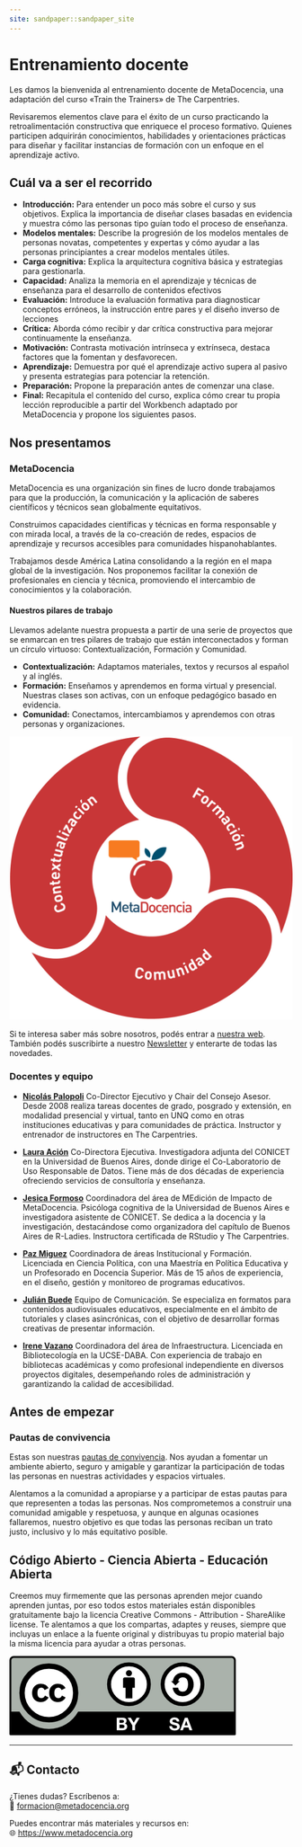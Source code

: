 ```yaml
---
site: sandpaper::sandpaper_site
---
```


# Entrenamiento docente

Les damos la bienvenida al entrenamiento docente de MetaDocencia, una adaptación del curso «Train the Trainers» de The Carpentries.

Revisaremos elementos clave para el éxito de un curso practicando la retroalimentación constructiva que enriquece el proceso formativo. Quienes participen adquirirán conocimientos, habilidades y orientaciones prácticas para diseñar y facilitar instancias de formación con un enfoque en el aprendizaje activo. 

## Cuál va a ser el recorrido

- **Introducción:** Para entender un poco más sobre el curso y sus objetivos. Explica la importancia de diseñar clases basadas en evidencia y muestra cómo las personas tipo guían todo el proceso de enseñanza. 
- **Modelos mentales:** Describe la progresión de los modelos mentales de personas novatas, competentes y expertas y cómo ayudar a las personas principiantes a crear modelos mentales útiles.
- **Carga cognitiva:** Explica la arquitectura cognitiva básica y estrategias para gestionarla. 
- **Capacidad:** Analiza la memoria en el aprendizaje y técnicas de enseñanza para el desarrollo de contenidos efectivos
- **Evaluación:** Introduce la evaluación formativa para diagnosticar conceptos erróneos, la instrucción entre pares y el diseño inverso de lecciones
- **Crítica:** Aborda cómo recibir y dar crítica constructiva para mejorar continuamente la enseñanza. 
- **Motivación:** Contrasta motivación intrínseca y extrínseca, destaca factores que la fomentan y desfavorecen.
- **Aprendizaje:** Demuestra por qué el aprendizaje activo supera al pasivo y presenta estrategias para potenciar la retención. 
- **Preparación:** Propone la preparación antes de comenzar una clase.
- **Final:** Recapitula el contenido del curso, explica cómo crear tu propia lección reproducible a partir del Workbench adaptado por MetaDocencia y propone los siguientes pasos.

## Nos presentamos

### MetaDocencia

MetaDocencia es una organización sin fines de lucro donde trabajamos para que la producción, la comunicación y la aplicación de saberes científicos y técnicos sean globalmente equitativos.

Construimos capacidades científicas y técnicas en forma responsable y con mirada local, a través de la co-creación de redes, espacios de aprendizaje y recursos accesibles para comunidades hispanohablantes.

Trabajamos desde América Latina consolidando a la región en el mapa global de la investigación. Nos proponemos facilitar la conexión de profesionales en ciencia y técnica, promoviendo el intercambio de conocimientos y la colaboración. 

#### Nuestros pilares de trabajo

Llevamos adelante nuestra propuesta a partir de una serie de proyectos que se enmarcan en tres pilares de trabajo que están interconectados y forman un círculo virtuoso: Contextualización, Formación y Comunidad.

- **Contextualización:** Adaptamos materiales, textos y recursos al español y al inglés.
- **Formación:** Enseñamos y aprendemos en forma virtual y presencial. Nuestras clases son activas, con un enfoque pedagógico basado en evidencia.
- **Comunidad:** Conectamos, intercambiamos y aprendemos con otras personas y organizaciones.

![esquema circular que presenta los tres pilares de MetaDocencia: Contextualización, Formación y Comunidad.](fig/pilares_ES.jpg)

Si te interesa saber más sobre nosotros, podés entrar a [nuestra web](https://www.metadocencia.org). También podés suscribirte a nuestro [Newsletter](https://www.metadocencia.org/suscripcion/) y enterarte de todas las novedades.

### Docentes y equipo

- **[Nicolás Palopoli](https://www.metadocencia.org/authors/npalopoli/)** Co-Director Ejecutivo y Chair del Consejo Asesor. Desde 2008 realiza tareas docentes de grado, posgrado y extensión, en modalidad presencial y virtual, tanto en UNQ como en otras instituciones educativas y para comunidades de práctica. Instructor y entrenador de instructores en The Carpentries.

- **[Laura Ación](https://www.metadocencia.org/authors/lacion/)** Co-Directora Ejecutiva. Investigadora adjunta del CONICET en la Universidad de Buenos Aires, donde dirige el Co-Laboratorio de Uso Responsable de Datos. Tiene más de dos décadas de experiencia ofreciendo servicios de consultoría y enseñanza. 
  
- **[Jesica Formoso](https://www.metadocencia.org/authors/jformoso/)** Coordinadora del área de MEdición de Impacto de MetaDocencia. Psicóloga cognitiva de la Universidad de Buenos Aires e investigadora asistente de CONICET. Se dedica a la docencia y la investigación, destacándose como organizadora del capítulo de Buenos Aires de R-Ladies. Instructora certificada de RStudio y The Carpentries.
  
- **[Paz Miguez](https://www.metadocencia.org/authors/pazmiguez/)** Coordinadora de áreas Institucional y Formación. Licenciada en Ciencia Política, con una Maestría en Política Educativa y un Profesorado en Docencia Superior. Más de 15 años de experiencia, en el diseño, gestión y monitoreo de programas educativos.
  
- **[Julián Buede](https://www.metadocencia.org/authors/jbuede/)** Equipo de Comunicación. Se especializa en formatos para contenidos audiovisuales educativos, especialmente en el ámbito de tutoriales y clases asincrónicas, con el objetivo de desarrollar formas creativas de presentar información.
  
- **[Irene Vazano](https://www.metadocencia.org/authors/irenevazano/)** Coordinadora del área de Infraestructura. Licenciada en Bibliotecología en la UCSE-DABA. Con experiencia de trabajo en bibliotecas académicas y como profesional independiente en diversos proyectos digitales, desempeñando roles de administración y garantizando la calidad de accesibilidad.


## Antes de empezar

### Pautas de convivencia

Estas son nuestras [pautas de convivencia](https://doi.org/10.5281/zenodo.12534195). Nos ayudan a fomentar un ambiente abierto, seguro y amigable y garantizar la participación de todas las personas en nuestras actividades y espacios virtuales.

Alentamos a la comunidad a apropiarse y a participar de estas pautas para que representen a todas las personas. Nos comprometemos a construir una
comunidad amigable y respetuosa, y aunque en algunas ocasiones fallaremos, nuestro objetivo es que todas las personas reciban un trato justo, inclusivo y lo más equitativo posible. 

## Código Abierto - Ciencia Abierta - Educación Abierta

Creemos muy firmemente que las personas aprenden mejor cuando aprenden juntas, por eso todos estos materiales están disponibles gratuitamente bajo la licencia Creative Commons - Attribution - ShareAlike license. Te alentamos a que los compartas, adaptes y reuses, siempre que incluyas un enlace a la fuente original y distribuyas tu propio material bajo la misma licencia para ayudar a otras personas.

![licencia CC BY-SA 4.0.](fig/by-sa.png)


---

## 📬 Contacto

¿Tienes dudas? Escríbenos a:  
📧 formacion@metadocencia.org

Puedes encontrar más materiales y recursos en:  
🌐 https://www.metadocencia.org



